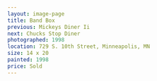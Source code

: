 ```yaml
---
layout: image-page
title: Band Box
previous: Mickeys Diner Ii
next: Chucks Stop Diner
photographed: 1998
location: 729 S. 10th Street, Minneapolis, MN
size: 14 x 20
painted: 1998
price: Sold
---
```

